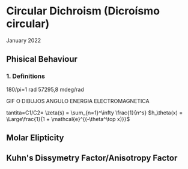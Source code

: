 # Circular Dichroism (Dicroísmo circular)

January 2022


## Phisical Behaviour 
### 1. Definitions

180/pi=1 rad
57295,8 mdeg/rad

GIF O DIBUJOS ANGULO ENERGIA ELECTROMAGNETICA

tantita=C1/C2=
\zeta(s) = \sum_{n=1}^\infty \frac{1}{n^s}
$h_\theta(x) = \Large\frac{1}{1 + \mathcal{e}^{(-\theta^\top x)}}$


## Molar Elipticity



## Kuhn's Dissymetry Factor/Anisotropy Factor 